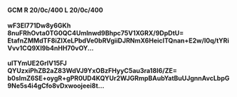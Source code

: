 #### GCM R 20/0c/400 L 20/0c/400
**wF3EI771Dw8y6GKh**<br/>**8nuFRhOvta0TG0QC4UmInwd9Bhpc75V1XGRX/9DpDtU=**<br/>**EtafnZMMdTF8iZIXeLPbdVe0bRVgiiDJRNmX6HeicITQnan+E2w/l0q/tYRiVvv1CQ9XI9b4nHH70vOY...**<br/><br/>
**uITYmUE2GrIV15FJ**<br/>**QYUzxiPhZB2aZ83WdVJ9YxOBzFHyyC5au3ra18I6/ZE=**<br/>**b0slmZ6SE+oygR+gPR0UD4KQYUr2WJGRmpBAubYatBuUJgnnAvcLbpG9Ne5s4i4gCfo8vDxwoojeei8t...**